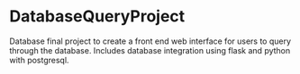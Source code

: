 # DatabaseQueryProject
Database final project to create a front end web interface for users to query through the database. Includes database integration using flask and python with postgresql.
